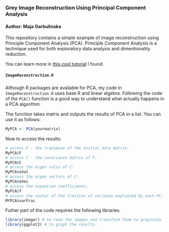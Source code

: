 ### Grey Image Reconstruction Using Principal Component Analysis
#### Author: Maja Garbulinska

This repository contains a simple example of image reconstruction using Principle Component Analysis (PCA). Principle Component Analysis is a technique used for both exploratory data analysis and dimentionality reduction. 

You can learn more in [this cool tutorial](https://www.datacamp.com/community/tutorials/pca-analysis-r) I found. 

##### `ImageReconstruction.R`
Although R packages are available for PCA, my code in `ImageReconstruction.R` uses base R and linear algebra. Following the code of the `PCA()` function is a good way to understand what actually happens in a PCA algorithm. 

The function takes matrix and outputs the results of PCA in a list. You can use it as follows:
```R
MyPCA <- PCA(yourmatrix)
```
Now to access the results:
```R
# access F - the transpose of the initial data matrix:
MyPCA$F
# access C - the covariance matrix of F:
MyPCA$C 
# access the eigen valus of C:
MyPCA$eVal
# access the eigen vectors of C:
MyPCA$eVec
# access the expantion coefficients:
MyPCA$T
# access the vector of the fraction of variance explained by each PC:
MYPCA$varFrac
```




Futher part of the code requires the following libraries.

```R
library(imager) # to read the images and transform them to grayscale
library(ggplot2) # to graph the results. 
```

